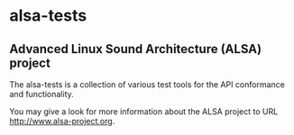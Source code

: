 # alsa-tests
## Advanced Linux Sound Architecture (ALSA) project

The alsa-tests is a collection of various test tools for the API
conformance and functionality.

You may give a look for more information about the ALSA project to URL
http://www.alsa-project.org.
